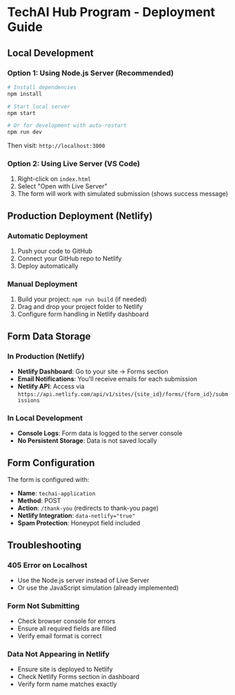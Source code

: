 # TechAI Hub Program - Deployment Guide

## Local Development

### Option 1: Using Node.js Server (Recommended)
```bash
# Install dependencies
npm install

# Start local server
npm start

# Or for development with auto-restart
npm run dev
```

Then visit: `http://localhost:3000`

### Option 2: Using Live Server (VS Code)
1. Right-click on `index.html`
2. Select "Open with Live Server"
3. The form will work with simulated submission (shows success message)

## Production Deployment (Netlify)

### Automatic Deployment
1. Push your code to GitHub
2. Connect your GitHub repo to Netlify
3. Deploy automatically

### Manual Deployment
1. Build your project: `npm run build` (if needed)
2. Drag and drop your project folder to Netlify
3. Configure form handling in Netlify dashboard

## Form Data Storage

### In Production (Netlify)
- **Netlify Dashboard**: Go to your site → Forms section
- **Email Notifications**: You'll receive emails for each submission
- **Netlify API**: Access via `https://api.netlify.com/api/v1/sites/{site_id}/forms/{form_id}/submissions`

### In Local Development
- **Console Logs**: Form data is logged to the server console
- **No Persistent Storage**: Data is not saved locally

## Form Configuration

The form is configured with:
- **Name**: `techai-application`
- **Method**: POST
- **Action**: `/thank-you` (redirects to thank-you page)
- **Netlify Integration**: `data-netlify="true"`
- **Spam Protection**: Honeypot field included

## Troubleshooting

### 405 Error on Localhost
- Use the Node.js server instead of Live Server
- Or use the JavaScript simulation (already implemented)

### Form Not Submitting
- Check browser console for errors
- Ensure all required fields are filled
- Verify email format is correct

### Data Not Appearing in Netlify
- Ensure site is deployed to Netlify
- Check Netlify Forms section in dashboard
- Verify form name matches exactly
